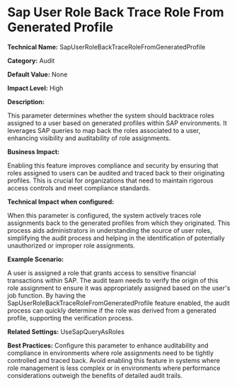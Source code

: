# Sap User Role Back Trace Role From Generated Profile

**Technical Name:** SapUserRoleBackTraceRoleFromGeneratedProfile

**Category:** Audit

**Default Value:** None

**Impact Level:** High

**Description:**

This parameter determines whether the system should backtrace roles assigned to a user based on generated profiles within SAP environments. It leverages SAP queries to map back the roles associated to a user, enhancing visibility and auditability of role assignments.

**Business Impact:**

Enabling this feature improves compliance and security by ensuring that roles assigned to users can be audited and traced back to their originating profiles. This is crucial for organizations that need to maintain rigorous access controls and meet compliance standards.

**Technical Impact when configured:**

When this parameter is configured, the system actively traces role assignments back to the generated profiles from which they originated. This process aids administrators in understanding the source of user roles, simplifying the audit process and helping in the identification of potentially unauthorized or improper role assignments.

**Example Scenario:**

A user is assigned a role that grants access to sensitive financial transactions within SAP. The audit team needs to verify the origin of this role assignment to ensure it was appropriately assigned based on the user's job function. By having the SapUserRoleBackTraceRoleFromGeneratedProfile feature enabled, the audit process can quickly determine if the role was derived from a generated profile, supporting the verification process.

**Related Settings:** UseSapQueryAsRoles

**Best Practices:** Configure this parameter to enhance auditability and compliance in environments where role assignments need to be tightly controlled and traced back. Avoid enabling this feature in systems where role management is less complex or in environments where performance considerations outweigh the benefits of detailed audit trails.